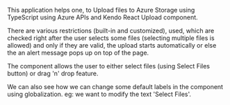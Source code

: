 This application helps one, to Upload files to Azure Storage using TypeScript using Azure APIs and Kendo React Upload component. 

There are various restrictions (built-in and customized), used, which are checked right after the user selects some files (selecting multiple files is allowed) and only if they are valid, the upload starts automatically or else the an alert message pops up on top of the page. 

The component allows the user to either select files (using Select Files button) or drag 'n' drop feature. 

We can also see how we can change some default labels in the component using globalization. 
eg: we want to modify the text 'Select Files'.  



